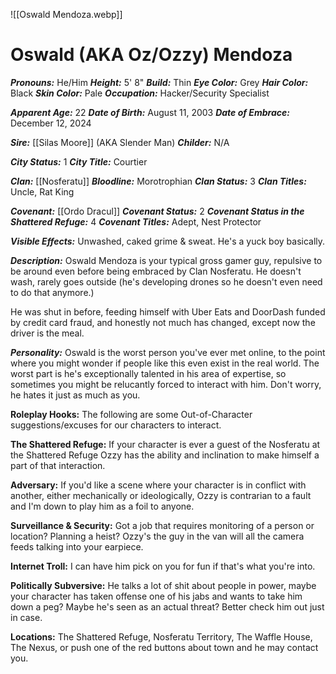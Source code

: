 ![[Oswald Mendoza.webp]]
# Oswald (AKA Oz/Ozzy) Mendoza

***Pronouns:*** He/Him
***Height:*** 5' 8"
***Build:*** Thin
***Eye Color:*** Grey
***Hair Color:*** Black
***Skin Color:*** Pale
***Occupation:*** Hacker/Security Specialist

***Apparent Age:*** 22
***Date of Birth:*** August 11, 2003
***Date of Embrace:*** December 12, 2024

***Sire:*** [[Silas Moore]] (AKA Slender Man)
***Childer:*** N/A

***City Status:*** 1
***City Title:*** Courtier

***Clan:*** [[Nosferatu]]
***Bloodline:*** Morotrophian
***Clan Status:*** 3
***Clan Titles:*** Uncle, Rat King

***Covenant:*** [[Ordo Dracul]]
***Covenant Status:*** 2
***Covenant Status in the Shattered Refuge:*** 4
***Covenant Titles:*** Adept, Nest Protector

***Visible Effects:***
Unwashed, caked grime & sweat. He's a yuck boy basically.

***Description:***
Oswald Mendoza is your typical gross gamer guy, repulsive to be around even before being embraced by Clan Nosferatu. He doesn't wash, rarely goes outside (he's developing drones so he doesn't even need to do that anymore.)

He was shut in before, feeding himself with Uber Eats and DoorDash funded by credit card fraud, and honestly not much has changed, except now the driver is the meal. 

***Personality:***
Oswald is the worst person you've ever met online, to the point where you might wonder if people like this even exist in the real world. The worst part is he's exceptionally talented in his area of expertise, so sometimes you might be relucantly forced to interact with him. Don't worry, he hates it just as much as you.

**Roleplay Hooks:**
	The following are some Out-of-Character suggestions/excuses  for our characters to interact.

**The Shattered Refuge:** If your character is ever a guest of the Nosferatu at the Shattered Refuge Ozzy has the ability and inclination to make himself a part of that interaction. 

**Adversary:** If you'd like a scene where your character is in conflict with another, either mechanically or ideologically, Ozzy is contrarian to a fault and I'm down to play him as a foil to anyone.

**Surveillance & Security:** Got a job that requires monitoring of a person or location? Planning a heist? Ozzy's the guy in the van will all the camera feeds talking into your earpiece.

**Internet Troll:** I can have him pick on you for fun if that's what you're into.

**Politically Subversive:** He talks a lot of shit about people in power, maybe your character has taken offense one of his jabs and wants to take him down a peg? Maybe he's seen as an actual threat? Better check him out just in case.

**Locations:** The Shattered Refuge, Nosferatu Territory, The Waffle House, The Nexus, or push one of the red buttons about town and he may contact you.